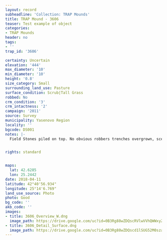 ```yaml
---
layout: record
subheadline: 'Collection: TRAP Mounds'
title: TRAP Mound - 3606
teaser: Test example of object
categories:
- TRAP Mounds
header: no
tags:
- ''
trap_id: '3606'

certainty: Uncertain
elevation: '444'
max_diameter: '10'
min_diameter: '10'
height: '0.8'
size_category: Small
surrounding_land_use: Pasture
surface_condition: Scrub|Tall Grass
robbed: No
crm_condition: '3'
crm_intactness: '2'
campaign: '2011'
source: Survey
municipality: Yasenovo Region
locality: ''
bgcode: DS001
notes: |-
  Field Stones piled on top. No obvious robbers trenches overgrown, sceptical should be investigated.


rights: standard


maps:
  lat: 42.6285
  lon: 25.2442
date: 2018-04-11
latitude: 42°40'56.934"
longitude: 25°14'6.769"
land_use_source: Photo
photo: Good
bg_code: ''
akb_code: ''
images:
- title: 3606_Overview_W.dng
  image_path: https://drive.google.com/uc?id=0B3Rg88wZDQscRVlwVVhQWWxyZkk
- title: 3606_Detail_Surface.dng
  image_path: https://drive.google.com/uc?id=0B3Rg88wZDQscd1lSUG52M0szaTA
---
```

